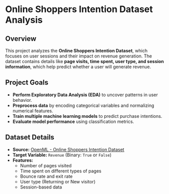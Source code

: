 # Online Shoppers Intention Dataset Analysis

## Overview
This project analyzes the **Online Shoppers Intention Dataset**, which focuses on user sessions and their impact on revenue generation. The dataset contains details like **page visits, time spent, user type, and session information**, which help predict whether a user will generate revenue.

## Project Goals
- **Perform Exploratory Data Analysis (EDA)** to uncover patterns in user behavior.
- **Preprocess data** by encoding categorical variables and normalizing numerical features.
- **Train multiple machine learning models** to predict purchase intentions.
- **Evaluate model performance** using classification metrics.

## Dataset Details
- **Source:** [OpenML - Online Shoppers Intention Dataset](https://www.openml.org/d/42700)
- **Target Variable:** `Revenue` (Binary: `True` or `False`)
- **Features:**
  - Number of pages visited
  - Time spent on different types of pages
  - Bounce rate and exit rate
  - User type (Returning or New visitor)
  - Session-based data


